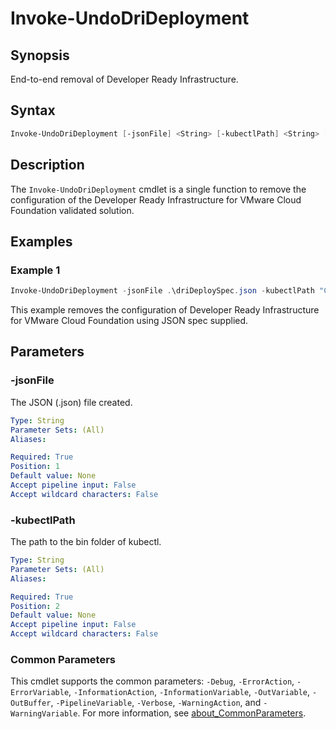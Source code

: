# Invoke-UndoDriDeployment

## Synopsis

End-to-end removal of Developer Ready Infrastructure.

## Syntax

``` powershell
Invoke-UndoDriDeployment [-jsonFile] <String> [-kubectlPath] <String> [<CommonParameters>]
```

## Description

The `Invoke-UndoDriDeployment` cmdlet is a single function to remove the configuration of the Developer Ready Infrastructure for VMware Cloud Foundation validated solution.

## Examples

### Example 1

``` powershell
Invoke-UndoDriDeployment -jsonFile .\driDeploySpec.json -kubectlPath "C:\Kubectl\bin\"
```

This example removes the configuration of Developer Ready Infrastructure for VMware Cloud Foundation using JSON spec supplied.

## Parameters

### -jsonFile

The JSON (.json) file created.

```yaml
Type: String
Parameter Sets: (All)
Aliases:

Required: True
Position: 1
Default value: None
Accept pipeline input: False
Accept wildcard characters: False
```

### -kubectlPath

The path to the bin folder of kubectl.

```yaml
Type: String
Parameter Sets: (All)
Aliases:

Required: True
Position: 2
Default value: None
Accept pipeline input: False
Accept wildcard characters: False
```

### Common Parameters

This cmdlet supports the common parameters: `-Debug`, `-ErrorAction`, `-ErrorVariable`, `-InformationAction`, `-InformationVariable`, `-OutVariable`, `-OutBuffer`, `-PipelineVariable`, `-Verbose`, `-WarningAction`, and `-WarningVariable`. For more information, see [about_CommonParameters](http://go.microsoft.com/fwlink/?LinkID=113216).
